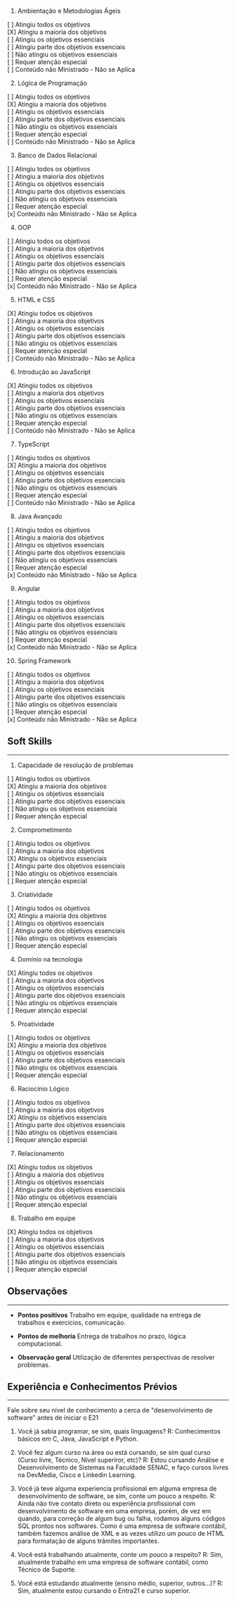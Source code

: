 1. Ambientação e Metodologias Ágeis

[ ]  Atingiu todos os objetivos  
[X]  Atingiu a maioria dos objetivos  
[ ]  Atingiu os objetivos essenciais  
[ ]  Atingiu parte dos objetivos essenciais  
[ ]  Não atingiu os objetivos essenciais  
[ ]  Requer atenção especial  
[ ]  Conteúdo não Ministrado - Não se Aplica  

2. Lógica de Programação

[ ]  Atingiu todos os objetivos  
[X]  Atingiu a maioria dos objetivos  
[ ]  Atingiu os objetivos essenciais  
[ ]  Atingiu parte dos objetivos essenciais  
[ ]  Não atingiu os objetivos essenciais  
[ ]  Requer atenção especial  
[ ]  Conteúdo não Ministrado - Não se Aplica  

3. Banco de Dados Relacional

[ ]  Atingiu todos os objetivos  
[ ]  Atingiu a maioria dos objetivos  
[ ]  Atingiu os objetivos essenciais  
[ ]  Atingiu parte dos objetivos essenciais  
[ ]  Não atingiu os objetivos essenciais  
[ ]  Requer atenção especial  
[x]  Conteúdo não Ministrado - Não se Aplica  

4. OOP

[ ]  Atingiu todos os objetivos  
[ ]  Atingiu a maioria dos objetivos  
[ ]  Atingiu os objetivos essenciais  
[ ]  Atingiu parte dos objetivos essenciais  
[ ]  Não atingiu os objetivos essenciais  
[ ]  Requer atenção especial  
[x]  Conteúdo não Ministrado - Não se Aplica  

5. HTML e CSS

[X]  Atingiu todos os objetivos  
[ ]  Atingiu a maioria dos objetivos  
[ ]  Atingiu os objetivos essenciais  
[ ]  Atingiu parte dos objetivos essenciais  
[ ]  Não atingiu os objetivos essenciais  
[ ]  Requer atenção especial  
[ ]  Conteúdo não Ministrado - Não se Aplica  

6. Introdução ao JavaScript

[X]  Atingiu todos os objetivos  
[ ]  Atingiu a maioria dos objetivos  
[ ]  Atingiu os objetivos essenciais  
[ ]  Atingiu parte dos objetivos essenciais  
[ ]  Não atingiu os objetivos essenciais  
[ ]  Requer atenção especial  
[ ]  Conteúdo não Ministrado - Não se Aplica  

7. TypeScript

[ ]  Atingiu todos os objetivos  
[X]  Atingiu a maioria dos objetivos  
[ ]  Atingiu os objetivos essenciais  
[ ]  Atingiu parte dos objetivos essenciais  
[ ]  Não atingiu os objetivos essenciais  
[ ]  Requer atenção especial  
[ ]  Conteúdo não Ministrado - Não se Aplica  

8. Java Avançado

[ ]  Atingiu todos os objetivos  
[ ]  Atingiu a maioria dos objetivos  
[ ]  Atingiu os objetivos essenciais  
[ ]  Atingiu parte dos objetivos essenciais  
[ ]  Não atingiu os objetivos essenciais  
[ ]  Requer atenção especial  
[x]  Conteúdo não Ministrado - Não se Aplica  

9. Angular

[ ]  Atingiu todos os objetivos  
[ ]  Atingiu a maioria dos objetivos  
[ ]  Atingiu os objetivos essenciais  
[ ]  Atingiu parte dos objetivos essenciais  
[ ]  Não atingiu os objetivos essenciais  
[ ]  Requer atenção especial  
[x]  Conteúdo não Ministrado - Não se Aplica  

10. Spring Framework

[ ]  Atingiu todos os objetivos  
[ ]  Atingiu a maioria dos objetivos  
[ ]  Atingiu os objetivos essenciais  
[ ]  Atingiu parte dos objetivos essenciais  
[ ]  Não atingiu os objetivos essenciais  
[ ]  Requer atenção especial  
[x]  Conteúdo não Ministrado - Não se Aplica  


## Soft Skills
---

1. Capacidade de resolução de problemas

[ ]  Atingiu todos os objetivos  
[X]  Atingiu a maioria dos objetivos  
[ ]  Atingiu os objetivos essenciais  
[ ]  Atingiu parte dos objetivos essenciais  
[ ]  Não atingiu os objetivos essenciais  
[ ]  Requer atenção especial  


2. Comprometimento

[ ]  Atingiu todos os objetivos  
[ ]  Atingiu a maioria dos objetivos  
[X]  Atingiu os objetivos essenciais  
[ ]  Atingiu parte dos objetivos essenciais  
[ ]  Não atingiu os objetivos essenciais  
[ ]  Requer atenção especial  

3. Criatividade

[ ]  Atingiu todos os objetivos  
[X]  Atingiu a maioria dos objetivos  
[ ]  Atingiu os objetivos essenciais  
[ ]  Atingiu parte dos objetivos essenciais  
[ ]  Não atingiu os objetivos essenciais  
[ ]  Requer atenção especial  

4. Domínio na tecnologia 

[X]  Atingiu todos os objetivos  
[ ]  Atingiu a maioria dos objetivos  
[ ]  Atingiu os objetivos essenciais  
[ ]  Atingiu parte dos objetivos essenciais  
[ ]  Não atingiu os objetivos essenciais  
[ ]  Requer atenção especial  

5. Proatividade   

[ ]  Atingiu todos os objetivos  
[X]  Atingiu a maioria dos objetivos  
[ ]  Atingiu os objetivos essenciais  
[ ]  Atingiu parte dos objetivos essenciais  
[ ]  Não atingiu os objetivos essenciais  
[ ]  Requer atenção especial  

6. Raciocínio Lógico  

[ ]  Atingiu todos os objetivos  
[ ]  Atingiu a maioria dos objetivos  
[X]  Atingiu os objetivos essenciais  
[ ]  Atingiu parte dos objetivos essenciais  
[ ]  Não atingiu os objetivos essenciais  
[ ]  Requer atenção especial  

7. Relacionamento  


[X]  Atingiu todos os objetivos  
[ ]  Atingiu a maioria dos objetivos  
[ ]  Atingiu os objetivos essenciais  
[ ]  Atingiu parte dos objetivos essenciais  
[ ]  Não atingiu os objetivos essenciais  
[ ]  Requer atenção especial  

8. Trabalho em equipe   

[X]  Atingiu todos os objetivos  
[ ]  Atingiu a maioria dos objetivos  
[ ]  Atingiu os objetivos essenciais  
[ ]  Atingiu parte dos objetivos essenciais  
[ ]  Não atingiu os objetivos essenciais  
[ ]  Requer atenção especial  


## Observações
---

- **Pontos positivos**
Trabalho em equipe, qualidade na entrega de trabalhos e exercícios, comunicação.
         

- **Pontos de melhoria**
Entrega de trabalhos no prazo, lógica computacional.
   


- **Observação geral**
Utilização de diferentes perspectivas de resolver problemas.

## Experiência e Conhecimentos Prévios 
---
Fale sobre seu nível de conhecimento a cerca de "desenvolvimento de software" antes de iniciar o E21

1. Você já sabia programar, se sim, quais linguagens?
R: Conhecimentos básicos em C, Java, JavaScript e Python.

2. Você fez algum curso na área ou está cursando, se sim qual curso (Curso livre, Técnico, Nível superiror, etc)?
R: Estou cursando Análise e Desenvolvimento de Sistemas na Faculdade SENAC, e faço cursos livres na DevMedia, Cisco e Linkedin Learning.

3. Você já teve alguma experiencia profissional em alguma empresa de desenvolvimento de software, se sim, conte um pouco a respeito.
R: Ainda não tive contato direto ou experiência profissional com desenvolvimento de software em uma empresa, porém, de vez em quando, para correção de algum bug ou falha, rodamos alguns códigos SQL prontos nos softwares. Como é uma empresa de software contábil, também fazemos análise de XML e as vezes utilizo um pouco de HTML para formatação de alguns trâmites importantes.

4. Você está trabalhando atualmente, conte um pouco a respeito?
R: Sim, atualmente trabalho em uma empresa de software contábil, como Técnico de Suporte.

5. Você está estudando atualmente (ensino médio, superior, outros...)? 
R: Sim, atualmente estou cursando o Entra21 e curso superior.


